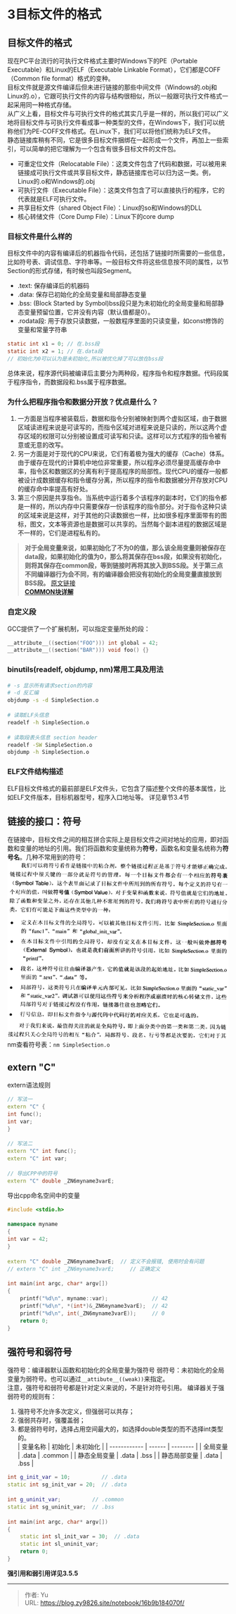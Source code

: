 # 3目标文件的格式


<!--more-->
## 目标文件的格式
现在PC平台流行的可执行文件格式主要时Windows下的PE（Portable Executable）和Linux的ELF（Executable Linkable Format），它们都是COFF（Common file format）格式的变种。   
目标文件就是源文件编译后但未进行链接的那些中间文件（Windows的.obj和Linux的.o），它跟可执行文件的内容与结构很相似，所以一般跟可执行文件格式一起采用同一种格式存储。   
从广义上看，目标文件与可执行文件的格式其实几乎是一样的，所以我们可以广义地将目标文件与可执行文件看成事一种类型的文件，在Windows下，我们可以统称他们为PE-COFF文件格式。在Linux下，我们可以将他们统称为ELF文件。   
静态链接库稍有不同，它是很多目标文件捆绑在一起形成一个文件，再加上一些索引，可以简单的把它理解为一个包含有很多目标文件的文件包。   
- 可重定位文件（Relocatable File）：这类文件包含了代码和数据，可以被用来链接成可执行文件或共享目标文件，静态链接库也可以归为这一类。例，Linux的.o和Windows的.obj
- 可执行文件（Executable File）：这类文件包含了可以直接执行的程序，它的代表就是ELF可执行文件。
- 共享目标文件（shared Object File）：Linux的so和Windows的DLL
- 核心转储文件（Core Dump File）：Linux下的core dump
  
### 目标文件是什么样的
目标文件中的内容有编译后的机器指令代码，还包括了链接时所需要的一些信息，比如符号表、调试信息、字符串等。一般目标文件将这些信息按不同的属性，以节Section的形式存储，有时候也叫段Segment。
- .text: 保存编译后的机器码
- .data: 保存已初始化的全局变量和局部静态变量
- .bss: (Block Started by Symbol)bss段只是为未初始化的全局变量和局部静态变量预留位置，它并没有内容（默认值都是0）。
- .rodata段: 用于存放只读数据，一般数程序里面的只读变量，如const修饰的变量和常量字符串

```c
static int x1 = 0; // 在.bss段
static int x2 = 1; // 在.data段
// 初始化为0可以认为是未初始化,所以被优化掉了可以放在bss段
```
 
总体来说，程序源代码被编译后主要分为两种段，程序指令和程序数据。代码段属于程序指令，而数据段和.bss属于程序数据。
### 为什么把程序指令和数据分开放？优点是什么？
1. 一方面是当程序被装载后，数据和指令分别被映射到两个虚拟区域，由于数据区域读进程来说是可读写的，而指令区域对进程来说是只读的，所以这两个虚存区域的权限可以分别被设置成可读写和只读。这样可以方式程序的指令被有意或无意的改写。
2. 另一方面是对于现代的CPU来说，它们有着极为强大的缓存（Cache）体系。由于缓存在现代的计算机中地位非常重要，所以程序必须尽量提高缓存命中率，指令区和数据区的分离有利于提高程序的局部性。现代CPU的缓存一般都被设计成数据缓存和指令缓存分离，所以程序的指令和数据被分开存放对CPU的缓存命中率提高有好处。
3. 第三个原因是共享指令。当系统中运行着多个该程序的副本时，它们的指令都是一样的，所以内存中只需要保存一份该程序的指令部分。对于指令这种只读的区域来说是这样，对于其他的只读数据也一样，比如很多程序里面带有的图标，图文，文本等资源也是数据可以共享的。当然每个副本进程的数据区域是不一样的，它们是进程私有的。

> **对于全局变量来说，如果初始化了不为0的值，那么该全局变量则被保存在data段，如果初始化的值为0，那么将其保存在bss段，如果没有初始化，则将其保存在common段，等到链接时再将其放入到BSS段。关于第三点不同编译器行为会不同，有的编译器会把没有初始化的全局变量直接放到BSS段。**  [原文链接](https://blog.csdn.net/Arlingtonroad/article/details/107516680)  
> [**COMMON块详解**](https://www.cnblogs.com/fr-ruiyang/p/10483397.html)      

### 自定义段
GCC提供了一个扩展机制，可以指定变量所处的段：
```c
__attribute__((section("FOO"))) int global = 42;
__attribute__((section("BAR"))) void foo() {}
```

### binutils(readelf, objdump, nm)常用工具及用法
``` bash
# -s 显示所有请求section的内容
# -d 反汇编
objdump -s -d SimpleSection.o

# 读取ELF头信息
readelf -h SimpleSection.o

# 读取段表头信息 section header
readelf -SW SimpleSection.o
objdump -h SimpleSection.o 
```

### ELF文件结构描述
ELF目标文件格式的最前部是ELF文件头，它包含了描述整个文件的基本属性，比如ELF文件版本，目标机器型号，程序入口地址等。
详见章节3.4节


## 链接的接口：符号
在链接中，目标文件之间的相互拼合实际上是目标文件之间对地址的应用，即对函数和变量的地址的引用。我们将函数和变量统称为**符号**，函数名和变量名统称为**符号名**。几种不常用到的符号：    
![不常用符号](img/001.png)  
nm查看符号表：`nm SimpleSection.o`   

## extern "C"
extern语法规则
``` cpp
// 写法一
extern "C" {
int func();
int var;
}

// 写法二
extern "C" int func();
extern "C" int var;

// 导出CPP中的符号
extern "C" double _ZN6myname3varE;
```

导出cpp命名空间中的变量
``` cpp 
#include <stdio.h>

namespace myname
{
int var = 42;
}

extern "C" double _ZN6myname3varE;  // 定义不会报错, 使用时会有问题
// extern "C" int _ZN6myname3varE;     // 正确定义

int main(int argc, char* argv[])
{
    printf("%d\n", myname::var);              // 42
    printf("%d\n", *(int*)&_ZN6myname3varE);  // 42
    printf("%d\n", int(_ZN6myname3varE));     // 0
    return 0;
}
```

## 强符号和弱符号
强符号：编译器默认函数和初始化的全局变量为强符号
弱符号：未初始化的全局变量为弱符号。也可以通过`__attibute__((weak))`来指定。   
注意，强符号和弱符号都是针对定义来说的，不是针对符号引用。
编译器关于强弱符号的规则有：
1. 强符号不允许多次定义，但强弱可以共存；
2. 强弱共存时，强覆盖弱；
3. 都是弱符号时，选择占用空间最大的，如选择double类型的而不选择int类型的。  
| 变量名称     | 初始化 | 未初始化 |
| ------------ | ------ | -------- |
| 全局变量     | .data  | .common  |
| 静态全局变量 | .data  | .bss     |
| 静态局部变量 | .data  | .bss     |
``` cpp
int g_init_var = 10;          // .data
static int sg_init_var = 20;  // .data

int g_uninit_var;          // .common
static int sg_uninit_var;  // .bss

int main(int argc, char* argv[])
{
    static int sl_init_var = 30;  // .data
    static int sl_uninit_var;
    return 0;
}
```   
**强引用和弱引用详见3.5.5**

---

> 作者: Yu  
> URL: https://blog.zy9826.site/notebook/16b9b184070f/  

